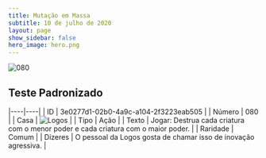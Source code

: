 ```yaml
---
title: Mutação em Massa
subtitle: 10 de julho de 2020
layout: page
show_sidebar: false
hero_image: hero.png
---
```


![080](https://cdn.keyforgegame.com/media/card_front/pt/479_080_8QG33HFWW8PH_pt.png)

## Teste Padronizado

|----|----|
| ID | 3e0277d1-02b0-4a9c-a104-2f3223eab505 |
| Número | 080 |
| Casa | ![Logos](https://archonarcana.com/images/thumb/c/ce/Logos.png/22px-Logos.png "Logos") |
| Tipo | Ação |
| Texto | Jogar: Destrua cada criatura com   o menor poder e cada criatura com o maior poder. |
| Raridade | Comum |
| Dizeres | O pessoal da Logos gosta de chamar   isso de inovação agressiva. |
